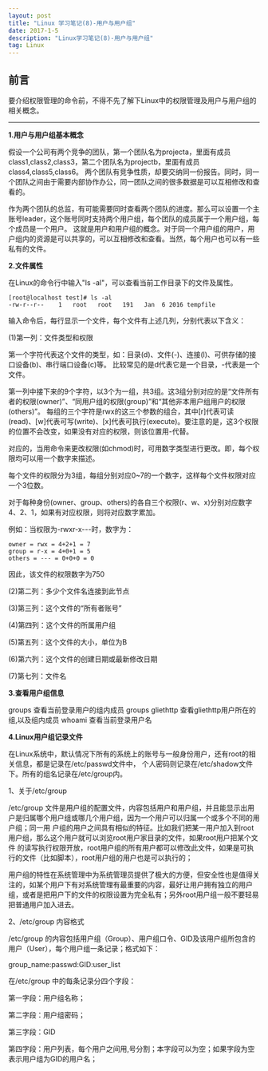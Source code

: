 ```yaml
---
layout: post
title: "Linux 学习笔记(8)-用户与用户组"
date: 2017-1-5 
description: "Linux学习笔记(8)-用户与用户组"
tag: Linux 
---   
```


## 前言

要介绍权限管理的命令前，不得不先了解下Linux中的权限管理及用户与用户组的相关概念。

****



**1.用户与用户组基本概念**

假设一个公司有两个竞争的团队，第一个团队名为projecta，里面有成员class1,class2,class3，第二个团队名为projectb，里面有成员class4,class5,class6。
两个团队有竞争性质，却要交纳同一份报告。同时，同一个团队之间由于需要内部协作办公，同一团队之间的很多数据是可以互相修改和查看的。


作为两个团队的总监，有可能需要同时查看两个团队的进度。那么可以设置一个主账号leader，这个账号同时支持两个用户组，每个团队的成员属于一个用户组，每个成员是一个用户。
这就是用户和用户组的概念。对于同一个用户组的用户，用户组内的资源是可以共享的，可以互相修改和查看。当然，每个用户也可以有一些私有的文件。


**2.文件属性**

在Linux的命令行中输入"ls -al"，可以查看当前工作目录下的文件及属性。

    [root@localhost test]# ls -al 
    -rw-r--r--    1   root   root   191   Jan  6 2016 tempfile

输入命令后，每行显示一个文件，每个文件有上述几列，分别代表以下含义：

(1)第一列：文件类型和权限

第一个字符代表这个文件的类型，如：目录(d)、文件(-)、连接(l)、可供存储的接口设备(b)、串行端口设备(c)等。
比较常见的是d代表它是一个目录，-代表是一个文件。

第一列中接下来的9个字符，以3个为一组，共3组。这3组分别对应的是“文件所有者的权限(owner)”、“同用户组的权限(group)”和“其他非本用户组用户的权限(others)”。
每组的三个字符是rwx的这三个参数的组合，其中[r]代表可读(read)、[w]代表可写(write)、[x]代表可执行(execute)。要注意的是，这3个权限的位置不会改变，如果没有对应的权限，则该位置用-代替。

对应的，当用命令来更改权限(如chmod)时，可用数字类型进行更改。即，每个权限均可以用一个数字来描述。

每个文件的权限分为3组，每组分别对应0~7的一个数字，这样每个文件权限对应一个3位数。

对于每种身份(owner、group、others)的各自三个权限(r、w、x)分别对应数字4、2、1，如果有对应权限，则将对应数字累加。

例如：当权限为-rwxr-x---时，数字为：

    owner = rwx = 4+2+1 = 7
    group = r-x = 4+0+1 = 5
    others = --- = 0+0+0 = 0

因此，该文件的权限数字为750


(2)第二列：多少个文件名连接到此节点

(3)第三列：这个文件的“所有者账号”

(4)第四列：这个文件的所属用户组

(5)第五列：这个文件的大小，单位为B

(6)第六列：这个文件的创建日期或最新修改日期

(7)第七列：文件名



**3.查看用户组信息**

groups 查看当前登录用户的组内成员
groups gliethttp 查看gliethttp用户所在的组,以及组内成员
whoami 查看当前登录用户名


**4.Linux用户组记录文件**

在Linux系统中，默认情况下所有的系统上的账号与一般身份用户，还有root的相关信息，都是记录在/etc/passwd文件中，
个人密码则记录在/etc/shadow文件下。所有的组名记录在/etc/group内。

1、关于/etc/group 

/etc/group 文件是用户组的配置文件，内容包括用户和用户组，并且能显示出用户是归属哪个用户组或哪几个用户组，因为一个用户可以归属一个或多个不同的用户组；同一用 户组的用户之间具有相似的特征。比如我们把某一用户加入到root用户组，那么这个用户就可以浏览root用户家目录的文件，如果root用户把某个文件 的读写执行权限开放，root用户组的所有用户都可以修改此文件，如果是可执行的文件（比如脚本），root用户组的用户也是可以执行的；

用户组的特性在系统管理中为系统管理员提供了极大的方便，但安全性也是值得关注的，如某个用户下有对系统管理有最重要的内容，最好让用户拥有独立的用户组，或者是把用户下的文件的权限设置为完全私有；另外root用户组一般不要轻易把普通用户加入进去。

2、/etc/group 内容格式

/etc/group 的内容包括用户组（Group）、用户组口令、GID及该用户组所包含的用户（User），每个用户组一条记录；格式如下：

group_name:passwd:GID:user_list

在/etc/group 中的每条记录分四个字段：

第一字段：用户组名称；

第二字段：用户组密码；

第三字段：GID

第四字段：用户列表，每个用户之间用,号分割；本字段可以为空；如果字段为空表示用户组为GID的用户名；


